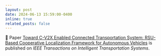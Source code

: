 ```yaml
---
layout: post
date: 2024-06-13 15:59:00-0400
inline: true
related_posts: false
---
```


🎉 Paper [Toward C-V2X Enabled Connected Transportation System: RSU-Based Cooperative Localization Framework for Autonomous Vehicles](https://ieeexplore-ieee-org.ezproxy.library.wisc.edu/abstract/document/10556814) is published on *IEEE Transactions on Intelligent Transportation Systems*.

